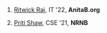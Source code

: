 1. [Ritwick Raj](https://www.linkedin.com/in/ritwick-raj-299942189/), IT '22, **AnitaB.org**

2. [Priti Shaw](https://www.linkedin.com/in/pritishaw01/), CSE '21, **NRNB**
